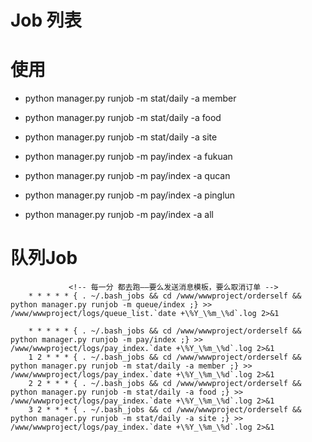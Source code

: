 Job 列表
======
# 使用
* python manager.py runjob -m stat/daily -a member
* python manager.py runjob -m stat/daily -a food
* python manager.py runjob -m stat/daily -a site

* python manager.py runjob -m pay/index -a fukuan
* python manager.py runjob -m pay/index -a qucan
* python manager.py runjob -m pay/index -a pinglun
* python manager.py runjob -m pay/index -a all
# 队列Job
                 <!-- 每一分 都去跑——要么发送消息模板，要么取消订单 -->
        * * * * * { . ~/.bash_jobs && cd /www/wwwproject/orderself && python manager.py runjob -m queue/index ;} >> /www/wwwproject/logs/queue_list.`date +\%Y_\%m_\%d`.log 2>&1
        
        * * * * * { . ~/.bash_jobs && cd /www/wwwproject/orderself && python manager.py runjob -m pay/index ;} >> /www/wwwproject/logs/pay_index.`date +\%Y_\%m_\%d`.log 2>&1
        1 2 * * * { . ~/.bash_jobs && cd /www/wwwproject/orderself && python manager.py runjob -m stat/daily -a member ;} >> /www/wwwproject/logs/pay_index.`date +\%Y_\%m_\%d`.log 2>&1
        2 2 * * * { . ~/.bash_jobs && cd /www/wwwproject/orderself && python manager.py runjob -m stat/daily -a food ;} >> /www/wwwproject/logs/pay_index.`date +\%Y_\%m_\%d`.log 2>&1
        3 2 * * * { . ~/.bash_jobs && cd /www/wwwproject/orderself && python manager.py runjob -m stat/daily -a site ;} >> /www/wwwproject/logs/pay_index.`date +\%Y_\%m_\%d`.log 2>&1